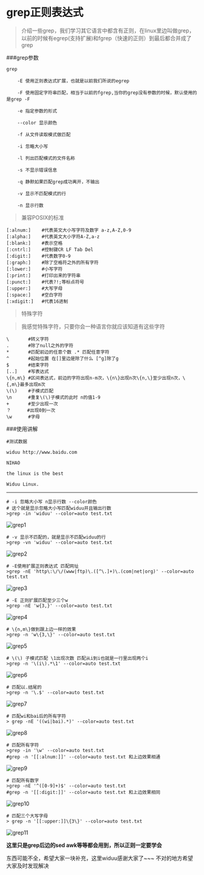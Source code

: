 grep正则表达式
===

>介绍一些grep，我们学习其它语言中都含有正则，在linux里边叫做grep，以前的时候有egrep(支持扩展)和fgrep（快速的正则）到最后都合并成了grep 

###grep参数

	grep
	
		-E 使用正则表达式扩展，也就是以前我们所说的egrep

		-F 使用固定字符串匹配，相当于以前的fgrep,当你的grep没有参数的时候，默认使用的是grep -F

		-e 指定参数的形式
		
		--color 显示颜色

		-f 从文件读取模式做匹配

		-i 忽略大小写
		
		-l 列出匹配模式的文件名称

		-s 不显示错误信息

		-q 静默如果匹配grep成功离开，不输出

		-v 显示不匹配模式的行

		-n 显示行数

>兼容POSIX的标准

	[:alnum:]    #代表英文大小写字符及数字 a-z,A-Z,0-9
	[:alpha:]	 #代表英文大小字符A-Z,a-z
	[:blank:]	 #表示空格
    [:cntrl:]	 #控制键CR LF Tab Del
	[:digit:] 	 #代表数字0-9
	[:graph:]	 #除了空格符之外的所有字符
	[:lower:]	 #小写字符
	[:print:]	 #打印出来的字符串
	[:punct:]	 #代表?!;等标点符号
	[:upper:]	 #大写字母
	[:space:]	 #空白字符
	[:xdigit:]   #代表16进制

>特殊字符

>我感觉特殊字符，只要你会一种语言你就应该知道有这些字符

	\		#转义字符
	.		#除了null之外的字符
	*       #匹配前边的任意个数 .* 匹配任意字符
	^       #起始位置 在[]里边是除了什么 [^g]除了g
	$		#结束字符
	[..]	#写表达式
	\{n,m\} #区间表达式，前边的字符出现n-m次，\{n\}出现n次\{n,\}至少出现n次，\{,m\}最多出现m次
	\(\)    #子模式匹配
	\n 		#重复\(\)子模式的此时 n的值1-9
	+       #至少出现一次
	？      #出现0到一次
	\w		#字母

###使用讲解

	#测试数据

	widuu http://www.baidu.com

	NIHAO
	
	the linux is the best
	
	Widuu Linux.

---
	
	# -i 忽略大小写 n显示行数 --color颜色
	# 这个就是显示忽略大小写匹配widuu并且输出行数
	>grep -in 'widuu' --color=auto test.txt 

![grep1](http://widuu.u.qiniudn.com/linux/grep/grep1.png)

	# -v 显示不匹配的，就是显示不匹配widuu的行
	>grep -vn 'widuu' --color=auto test.txt
	
![grep2](http://widuu.u.qiniudn.com/linux/grep/grep2.png)

	# -E使用扩展正则表达式 匹配网址
	>grep -nE 'http\:\/\/(www|ftp)\.([^\.]+)\.(com|net|org)' --color=auto test.txt

![grep3](http://widuu.u.qiniudn.com/linux/grep/grep3.png)

	# -E 正则扩展匹配至少三个w
	>grep -nE 'w{3,}' --color=auto test.txt

![grep4](http://widuu.u.qiniudn.com/linux/grep/grep4.png)

	# \{n,m\}做到跟上边一样的效果
	>grep -n 'w\{3,\}' --color=auto test.txt
	
![grep5](http://widuu.u.qiniudn.com/linux/grep/grep5.png)
	
	# \(\) 子模式匹配 \1出现次数 匹配从i到i也就是一行里出现两个i
	>grep -n '\(i\).*\1' --color=auto test.txt

![grep6](http://widuu.u.qiniudn.com/linux/grep/grep6.png)

	# 匹配以.结尾的
	>grep -n '\.$' --color=auto test.txt

![grep7](http://widuu.u.qiniudn.com/linux/grep/grep7.png)

	# 匹配wi和bai后的所有字符
	> grep -nE '((wi|bai).*)' --color=auto test.txt

![grep8](http://widuu.u.qiniudn.com/linux/grep/grep8.png)

	# 匹配所有字符
	>grep -in '\w' --color=auto test.txt
	#grep -n '[[:alnum:]]' --color=auto test.txt 和上边效果相通
![grep9](http://widuu.u.qiniudn.com/linux/grep/grep9.png)

	# 匹配所有数字
	>grep -nE '^([0-9]+)$' --color=auto test.txt
	#grep -n '[[:digit:]]' --color=auto test.txt 和上边效果相同

![grep10](http://widuu.u.qiniudn.com/linux/grep/grep10.png)

	# 匹配三个大写字母
	> grep -n '[[:upper:]]\{3\}' --color=auto test.txt

![grep11](http://widuu.u.qiniudn.com/linux/grep/grep11.png)

**这里只是grep后边的sed awk等等都会用到，所以正则一定要学会**

东西可能不全，希望大家一块补充，这里widuu感谢大家了~~~ 不对的地方希望大家及时发现解决
	

	


	


	


